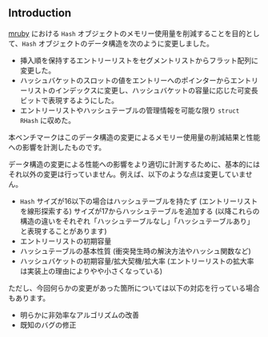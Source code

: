 ## Introduction

[mruby](https://github.com/mruby/mruby) における `Hash` オブジェクトのメモリー使用量を削減することを目的として、`Hash` オブジェクトのデータ構造を次のように変更しました。

* 挿入順を保持するエントリーリストをセグメントリストからフラット配列に変更した。
* ハッシュバケットのスロットの値をエントリーへのポインターからエントリーリストのインデックスに変更し、ハッシュバケットの容量に応じた可変長ビットで表現するようにした。
* エントリーリストやハッシュテーブルの管理情報を可能な限り `struct RHash` に収めた。

本ベンチマークはこのデータ構造の変更によるメモリー使用量の削減結果と性能への影響を計測したものです。

データ構造の変更による性能への影響をより適切に計測するために、基本的にはそれ以外の変更は行っていません。例えば、以下のような点は変更していません。

* `Hash` サイズが16以下の場合はハッシュテーブルを持たず (エントリーリストを線形探索する) サイズが17からハッシュテーブルを追加する (以降これらの構造の違いをそれぞれ「ハッシュテーブルなし」「ハッシュテーブルあり」と表現することがあります)
* エントリーリストの初期容量
* ハッシュテーブルの基本性質 (衝突発生時の解決方法やハッシュ関数など)
* ハッシュバケットの初期容量/拡大契機/拡大率 (エントリーリストの拡大率は実装上の理由によりやや小さくなっている)

ただし、今回何らかの変更があった箇所については以下の対応を行っている場合もあります。

* 明らかに非効率なアルゴリズムの改善
* 既知のバグの修正
